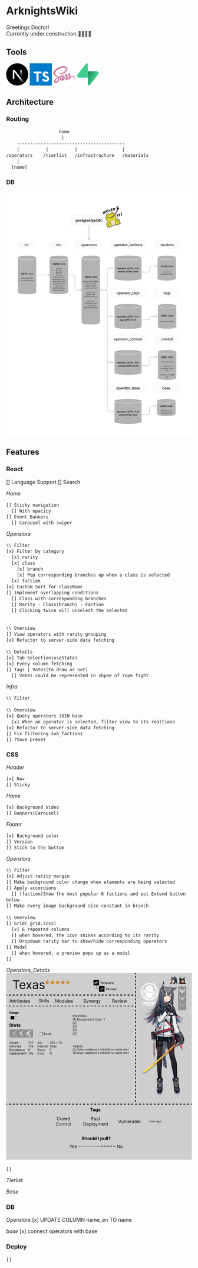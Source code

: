 # ArknightsWiki

Greetings Doctor!\
Currently under construction.👷‍♂️🔨🚧

## Tools

![Next.js](./public/docs/next-js.svg)
![Typescript](./public/docs/typescript.svg)
![Sass](./public/docs/sass.svg)
![Supabase](./public/docs/supabase.svg)

## Architecture

### Routing

```
                    home
                     |
    -----------------------------------------
    |          |          |                 |
/operators    /tierlist   /infrastructure   /materials
    |
  [name]
```

### DB

![db_flow](./public/docs/db_flow.png)

## Features

### React

[] Language Support
[] Search

_Home_

```
[] Sticky navigation
  [] With opacity
[] Event Banners
  [] Carousel with swiper
```

_Operators_

```
\\ Filter
[x] Filter by category
  [x] rarity
  [x] class
    [x] branch
    [x] Pop corresponding branches up when a class is selected
  [x] faction
[x] Custom Sort for className
[] Implement overlapping conditions
  [] Class with corresponding branches
  [] Rarity - Class(branch) - Faction
  [] Clicking twice will unselect the selected


\\ Overview
[] View operators with rarity grouping
[x] Refactor to server-side data fetching

\\ Details
[x] Tab Selection(useState)
[x] Every column fetching
[] Tags | Votes(to draw or not)
  [] Votes could be represented in shpae of rope fight
```

_Infra_

```
\\ Filter

\\ Overview
[x] Query operators JOIN base
  [x] When an operator is selected, filter view to its realtions
[x] Refactor to server-side data fetching
[] Fix filtering sub_factions
[] ?Save preset
```

### CSS

_Header_

```
[x] Nav
[] Sticky
```

_Home_

```
[x] Background Video
[] Banners(Carousel)
```

_Footer_

```
[x] Background color
[] Version
[] Stick to the bottom
```

_Operators_

```
\\ Filter
[x] Adjust rarity margin
[] Make background color change when elements are being selected
[] Apply accordions
  [] (faction)Show the most popular 6 factions and put Extend button below
[] Make every image background size constant in branch

\\ Overview
[] Grid(_grid.scss)
  [x] 6 repeated columns
  [] when hovered, the icon shines according to its rarity
  [] Dropdown rarity bar to show/hide corresponding operators
[] Modal
  [] when hovered, a preview pops up as a modal
[]
```

_Operators_Details_
![details_layout](./public/docs/details_layout.png)

```
[]
```

_Tierlist_

_Base_

### DB

_Operators_
[x] UPDATE COLUMN name_en TO name

_base_
[x] connect operators with base

### Deploy

```
[]
```
